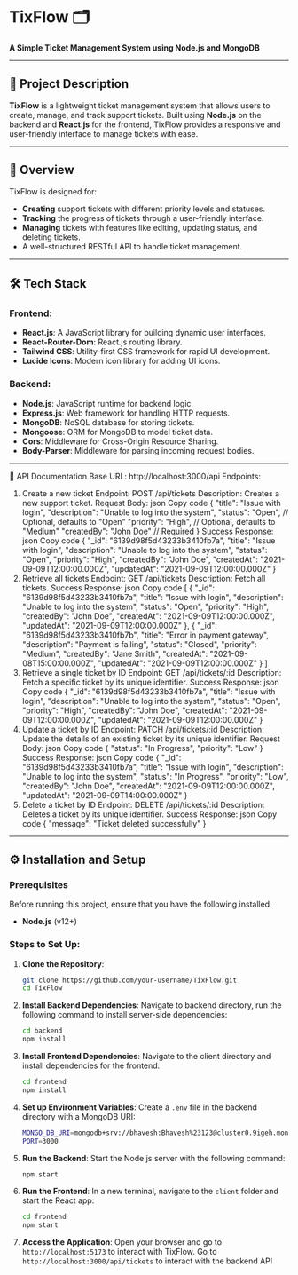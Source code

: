 # TixFlow 🗂️  
**A Simple Ticket Management System using Node.js and MongoDB**

---

## 📖 Project Description

**TixFlow** is a lightweight ticket management system that allows users to create, manage, and track support tickets. Built using **Node.js** on the backend and **React.js** for the frontend, TixFlow provides a responsive and user-friendly interface to manage tickets with ease.

---

## 🌟 Overview

TixFlow is designed for:
- **Creating** support tickets with different priority levels and statuses.
- **Tracking** the progress of tickets through a user-friendly interface.
- **Managing** tickets with features like editing, updating status, and deleting tickets.
- A well-structured RESTful API to handle ticket management.

---

## 🛠️ Tech Stack

### **Frontend**:
- **React.js**: A JavaScript library for building dynamic user interfaces.
- **React-Router-Dom**: React.js routing library.
- **Tailwind CSS**: Utility-first CSS framework for rapid UI development.
- **Lucide Icons**: Modern icon library for adding UI icons.

### **Backend**:
- **Node.js**: JavaScript runtime for backend logic.
- **Express.js**: Web framework for handling HTTP requests.
- **MongoDB**: NoSQL database for storing tickets.
- **Mongoose**: ORM for MongoDB to model ticket data.
- **Cors**: Middleware for Cross-Origin Resource Sharing.
- **Body-Parser**: Middleware for parsing incoming request bodies.

---

🔗 API Documentation
Base URL: http://localhost:3000/api
Endpoints:
1. Create a new ticket
Endpoint: POST /api/tickets
Description: Creates a new support ticket.
Request Body:
json
Copy code
{
  "title": "Issue with login",
  "description": "Unable to log into the system",
  "status": "Open",            // Optional, defaults to "Open"
  "priority": "High",           // Optional, defaults to "Medium"
  "createdBy": "John Doe"       // Required
}
Success Response:
json
Copy code
{
  "_id": "6139d98f5d43233b3410fb7a",
  "title": "Issue with login",
  "description": "Unable to log into the system",
  "status": "Open",
  "priority": "High",
  "createdBy": "John Doe",
  "createdAt": "2021-09-09T12:00:00.000Z",
  "updatedAt": "2021-09-09T12:00:00.000Z"
}
2. Retrieve all tickets
Endpoint: GET /api/tickets
Description: Fetch all tickets.
Success Response:
json
Copy code
[
  {
    "_id": "6139d98f5d43233b3410fb7a",
    "title": "Issue with login",
    "description": "Unable to log into the system",
    "status": "Open",
    "priority": "High",
    "createdBy": "John Doe",
    "createdAt": "2021-09-09T12:00:00.000Z",
    "updatedAt": "2021-09-09T12:00:00.000Z"
  },
  {
    "_id": "6139d98f5d43233b3410fb7b",
    "title": "Error in payment gateway",
    "description": "Payment is failing",
    "status": "Closed",
    "priority": "Medium",
    "createdBy": "Jane Smith",
    "createdAt": "2021-09-08T15:00:00.000Z",
    "updatedAt": "2021-09-09T12:00:00.000Z"
  }
]
3. Retrieve a single ticket by ID
Endpoint: GET /api/tickets/:id
Description: Fetch a specific ticket by its unique identifier.
Success Response:
json
Copy code
{
  "_id": "6139d98f5d43233b3410fb7a",
  "title": "Issue with login",
  "description": "Unable to log into the system",
  "status": "Open",
  "priority": "High",
  "createdBy": "John Doe",
  "createdAt": "2021-09-09T12:00:00.000Z",
  "updatedAt": "2021-09-09T12:00:00.000Z"
}
4. Update a ticket by ID
Endpoint: PATCH /api/tickets/:id
Description: Update the details of an existing ticket by its unique identifier.
Request Body:
json
Copy code
{
  "status": "In Progress",
  "priority": "Low"
}
Success Response:
json
Copy code
{
  "_id": "6139d98f5d43233b3410fb7a",
  "title": "Issue with login",
  "description": "Unable to log into the system",
  "status": "In Progress",
  "priority": "Low",
  "createdBy": "John Doe",
  "createdAt": "2021-09-09T12:00:00.000Z",
  "updatedAt": "2021-09-09T14:00:00.000Z"
}
5. Delete a ticket by ID
Endpoint: DELETE /api/tickets/:id
Description: Deletes a ticket by its unique identifier.
Success Response:
json
Copy code
{
  "message": "Ticket deleted successfully"
}


---

## ⚙️ Installation and Setup

### Prerequisites
Before running this project, ensure that you have the following installed:
- **Node.js** (v12+)

### Steps to Set Up:

1. **Clone the Repository**:
   ```bash
   git clone https://github.com/your-username/TixFlow.git
   cd TixFlow
   ```

2. **Install Backend Dependencies**:
   Navigate to backend directory, run the following command to install server-side dependencies:
   ```bash
   cd backend
   npm install
   ```

3. **Install Frontend Dependencies**:
   Navigate to the client directory and install dependencies for the frontend:
   ```bash
   cd frontend
   npm install
   ```

4. **Set up Environment Variables**:
   Create a `.env` file in the backend directory with a MongoDB URI:
   ```bash
   MONGO_DB_URI=mongodb+srv://bhavesh:Bhavesh%23123@cluster0.9igeh.mongodb.net/?retryWrites=true&w=majority&appName=Cluster0
   PORT=3000
   ```

5. **Run the Backend**:
   Start the Node.js server with the following command:
   ```bash
   npm start
   ```

6. **Run the Frontend**:
   In a new terminal, navigate to the `client` folder and start the React app:
   ```bash
   cd frontend
   npm start
   ```

7. **Access the Application**:
   Open your browser and go to `http://localhost:5173` to interact with TixFlow.
   Go to `http://localhost:3000/api/tickets` to interact with the backend API

